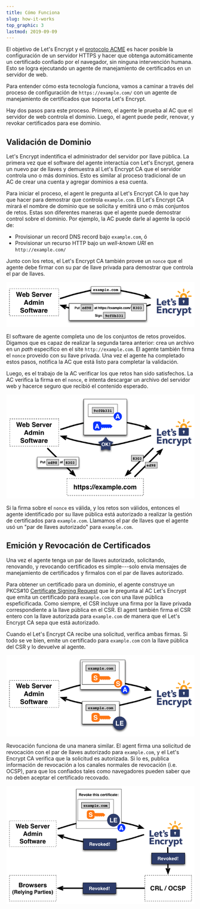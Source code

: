 ```yaml
---
title: Cómo Funciona
slug: how-it-works
top_graphic: 3
lastmod: 2019-09-09
---
```


El objetivo de Let's&nbsp;Encrypt y el [protocolo ACME](https://ietf-wg-acme.github.io/acme/) es hacer posible la configuración de un servidor HTTPS y hacer que obtenga automáticamente un certificado confiado por el navegador, sin ninguna intervención humana. Esto se logra ejecutando un agente de manejamiento de certificados en un servidor de web.

Para entender cómo esta tecnología funciona, vamos a caminar a través del proceso de configuración de `https://example.com/` con un agente de manejamiento de certificados que soporta Let's&nbsp;Encrypt.

Hay dos pasos para este proceso. Primero, el agente le prueba al AC que el servidor de web controla el dominio. Luego, el agent puede pedir, renovar, y revokar certificados para ese dominio.

## Validación de Dominio

Let's&nbsp;Encrypt indentifica el administrador del servidor por llave pública. La primera vez que el software del agente interactúa con Let's&nbsp;Encrypt, genera un nuevo par de llaves y demuestra al Let's&nbsp;Encrypt CA que el servidor controla uno o más dominios. Esto es similar al proceso tradicional de un AC de crear una cuenta y agregar dominios a esa cuenta.

Para iniciar el proceso, el agent le pregunta al Let's&nbsp;Encrypt CA lo que hay que hacer para demostrar que controla `example.com`. El Let's Encrypt CA mirará el nombre de dominio que se solicita y emitirá uno o más conjuntos de retos. Estas son diferentes maneras que el agente puede demostrar control sobre el dominio. Por ejemplo, la AC puede darle al agente la opció de:

* Provisionar un record DNS record bajo `example.com`, ó
* Provisionar un recurso HTTP bajo un *well-known URI* en `http://example.com/`

Junto con los retos, el Let's Encrypt CA también provee un `nonce` que el agente debe firmar con su par de llave privada para demostrar que controla el par de llaves.

<div class="howitworks-figure">
<img alt="Solicitando retos para validar example.com"
     src="/images/howitworks_challenge.png"/>
</div>

El software de agente completa uno de los conjuntos de retos proveidos. Digamos que es capaz de realizar la segunda tarea anterior: crea un archivo en un *path* especifico en el site `http://example.com`. El agente también firma el `nonce` proveido con su llave privada. Una vez el agente ha completado estos pasos, notifica la AC que está listo para completar la validación.

Luego, es el trabajo de la AC verificar los que retos han sido satisfechos. La AC verifica la firma en el `nonce`, e intenta descargar un archivo del servidor web y hacerce seguro que recibió el contenido esperado.

<div class="howitworks-figure">
<img alt="Solicitando autorización para actuar por example.com"
     src="/images/howitworks_authorization.png"/>
</div>

Si la firma sobre el `nonce` es válida, y los retos son válidos, entonces el agente identificado por su llave pública está autorizado a realizar la gestión de certificados para `example.com`. Llamamos el par de llaves que el agente usó un "par de llaves autorizado" para `example.com`.


## Emición y Revocación de Certificados

Una vez el agente tenga un par de llaves autorizado, solicitando, renovando, y revocando certificados es simple---solo envia mensajes de manejamiento de certificados y firmalos con el par de llaves autorizado.

Para obtener un certificado para un dominio, el agente construye un PKCS#10 [Certificate Signing Request](https://tools.ietf.org/html/rfc2986) que le pregunta al AC Let's Encrypt que emita un certificado para `example.com` con una llave pública espeficificada. Como siempre, el CSR incluye una firma por la llave privada correspondiente a la llave pública en el CSR. El agent también firma el CSR entero con la llave autorizada para `example.com` de manera que el Let's Encrypt CA sepa que está autorizado.

Cuando el Let's Encrypt CA recibe una solicitud, verifica ambas firmas. Si todo se ve bien, emite un certificado para `example.com` con la llave pública del CSR y lo devuelve al agente.

<div class="howitworks-figure">
<img alt="Solicitando un certificado para example.com"
     src="/images/howitworks_certificate.png"/>
</div>

Revocación funciona de una manera similar. El agent firma una solicitud de revocación con el par de llaves autorizado para `example.com`, y el Let's Encrypt CA verifica que la solicitud es autorizada. Si lo es, publica información de revocación a los canales normales de revocación (i.e. OCSP), para que los confiados tales como navegadores pueden saber que no deben aceptar el certificado recovado.

<div class="howitworks-figure">
<img alt="Solicitando revocación del certifiado para example.com"
     src="/images/howitworks_revocation.png"/>
</div>

